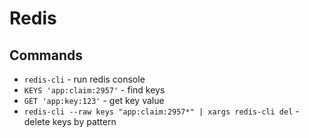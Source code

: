 # Redis

## Commands

- `redis-cli` - run redis console
- `KEYS 'app:claim:2957'` - find keys
- `GET 'app:key:123'` - get key value
- `redis-cli --raw keys "app:claim:2957*" | xargs redis-cli del` - delete keys by pattern
